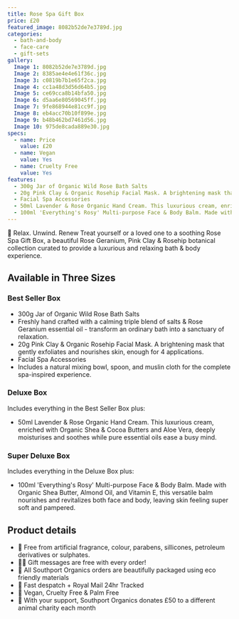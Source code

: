 ```yaml
---
title: Rose Spa Gift Box
price: £20
featured_image: 8082b52de7e3789d.jpg
categories:
  - bath-and-body
  - face-care
  - gift-sets
gallery:
  Image 1: 8082b52de7e3789d.jpg
  Image 2: 8385ae4e4e61f36c.jpg
  Image 3: c0819b7b1e65f2ca.jpg
  Image 4: cc1a48d3d56d64b5.jpg
  Image 5: ce69cca8b14bfa50.jpg
  Image 6: d5aa6e80569045ff.jpg
  Image 7: 9fe868944e81cc9f.jpg
  Image 8: eb4acc70b10f899e.jpg
  Image 9: b48b462bd7461d56.jpg
  Image 10: 975de8cada889e30.jpg
specs:
  - name: Price
    value: £20
  - name: Vegan
    value: Yes
  - name: Cruelty Free
    value: Yes
features:
  - 300g Jar of Organic Wild Rose Bath Salts
  - 20g Pink Clay & Organic Rosehip Facial Mask. A brightening mask that gently exfoliates and nourishes skin, enough for 4 applications.
  - Facial Spa Accessories
  - 50ml Lavender & Rose Organic Hand Cream. This luxurious cream, enriched with Organic Shea & Cocoa Butters and Aloe Vera, deeply moisturises and soothes while pure essential oils ease a busy mind.
  - 100ml 'Everything's Rosy' Multi-purpose Face & Body Balm. Made with Organic Shea Butter, Almond Oil, and Vitamin E, this versatile balm nourishes and revitalizes both face and body, leaving skin feeling super soft and pampered.
---
```


🌸 Relax. Unwind. Renew
Treat yourself or a loved one to a soothing Rose Spa Gift Box, a beautiful Rose Geranium, Pink Clay & Rosehip botanical collection curated to provide a luxurious and relaxing bath & body experience.

## Available in Three Sizes

### Best Seller Box

- 300g Jar of Organic Wild Rose Bath Salts
- Freshly hand crafted with a calming triple blend of salts & Rose Geranium essential oil - transform an ordinary bath into a sanctuary of relaxation.
- 20g Pink Clay & Organic Rosehip Facial Mask. A brightening mask that gently exfoliates and nourishes skin, enough for 4 applications.
- Facial Spa Accessories
- Includes a natural mixing bowl, spoon, and muslin cloth for the complete spa-inspired experience.

### Deluxe Box

Includes everything in the Best Seller Box plus:

- 50ml Lavender & Rose Organic Hand Cream. This luxurious cream, enriched with Organic Shea & Cocoa Butters and Aloe Vera, deeply moisturises and soothes while pure essential oils ease a busy mind.

### Super Deluxe Box

Includes everything in the Deluxe Box plus:

- 100ml 'Everything's Rosy' Multi-purpose Face & Body Balm. Made with Organic Shea Butter, Almond Oil, and Vitamin E, this versatile balm nourishes and revitalizes both face and body, leaving skin feeling super soft and pampered.

## Product details

- 🌺 Free from artificial fragrance, colour, parabens, sillicones, petroleum derivatives or sulphates.
- ✍🏼 Gift messages are free with every order!
- 🌿 All Southport Organics orders are beautifully packaged using eco friendly materials
- 📮 Fast despatch + Royal Mail 24hr Tracked
- 🐰 Vegan, Cruelty Free & Palm Free
- 🐾 With your support, Southport Organics donates £50 to a different animal charity each month
